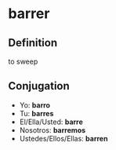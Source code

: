 # barrer

## Definition
to sweep

## Conjugation

- Yo: **barro**
- Tu: **barres**
- El/Ella/Usted: **barre**
- Nosotros: **barremos**
- Ustedes/Ellos/Ellas: **barren**
